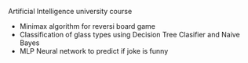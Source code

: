 Artificial Intelligence university course

- Minimax algorithm for reversi board game
- Classification of glass types using Decision Tree Clasifier and Naive Bayes
- MLP Neural network to predict if joke is funny